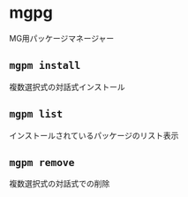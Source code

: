 # mgpg

MG用パッケージマネージャー


## `mgpm install`

複数選択式の対話式インストール

## `mgpm list`

インストールされているパッケージのリスト表示

## `mgpm remove`

複数選択式の対話式での削除
